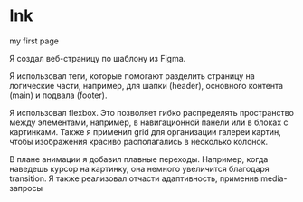 # Ink
my first page

Я создал веб-страницу по шаблону из Figma.

Я использовал теги, которые помогают разделить страницу на логические части, например, для шапки (header), основного контента (main) и подвала (footer).

Я использовал flexbox. Это позволяет гибко распределять пространство между элементами, например, в навигационной панели или в блоках с картинками. Также я применил grid для организации галереи картин, чтобы изображения красиво располагались в несколько колонок.

В плане анимации я добавил плавные переходы. Например, когда наведешь курсор на картинку, она немного увеличится благодаря transition. Я также реализовал отчасти адаптивность, применив media-запросы
